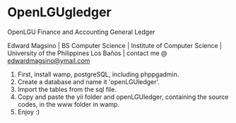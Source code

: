 OpenLGUgledger
==============

OpenLGU Finance and Accounting General Ledger

Edward Magsino
 | BS Computer Science
 | Institute of Computer Science
 | University of the Philippines Los Baños
 | contact me @ edwardmagsino@ymail.com

1. First, install wamp, postgreSQL, including phppgadmin.
2. Create a database and name it 'openLGUledger'.
3. Import the tables from the sql file.
4. Copy and paste the yii folder and openLGUledger, containing the source codes, in the www folder in wamp.
5. Enjoy :)
